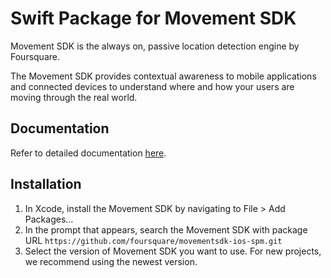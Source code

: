 # Swift Package for Movement SDK

Movement SDK is the always on, passive location detection engine by Foursquare.

The Movement SDK provides contextual awareness to mobile applications and connected devices to understand where and how your users are moving through the real world.

## Documentation

Refer to detailed documentation [here](https://developer.foursquare.com/docs/pilgrim-sdk/).

## Installation

1. In Xcode, install the Movement SDK by navigating to File > Add Packages…
2. In the prompt that appears, search the Movement SDK with package URL `https://github.com/foursquare/movementsdk-ios-spm.git`
3. Select the version of Movement SDK you want to use. For new projects, we recommend using the newest version.
